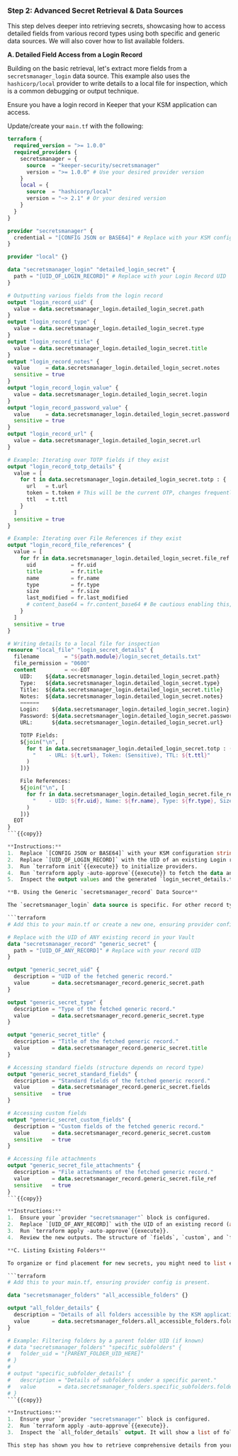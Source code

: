 ### Step 2: Advanced Secret Retrieval & Data Sources

This step delves deeper into retrieving secrets, showcasing how to access detailed fields from various record types using both specific and generic data sources. We will also cover how to list available folders.

**A. Detailed Field Access from a Login Record**

Building on the basic retrieval, let's extract more fields from a `secretsmanager_login` data source. This example also uses the `hashicorp/local` provider to write details to a local file for inspection, which is a common debugging or output technique.

Ensure you have a login record in Keeper that your KSM application can access.

Update/create your `main.tf` with the following:

```terraform
terraform {
  required_version = ">= 1.0.0"
  required_providers {
    secretsmanager = {
      source  = "keeper-security/secretsmanager"
      version = ">= 1.0.0" # Use your desired provider version
    }
    local = {
      source  = "hashicorp/local"
      version = "~> 2.1" # Or your desired version
    }
  }
}

provider "secretsmanager" {
  credential = "[CONFIG JSON or BASE64]" # Replace with your KSM config
}

provider "local" {}

data "secretsmanager_login" "detailed_login_secret" {
  path = "[UID_OF_LOGIN_RECORD]" # Replace with your Login Record UID
}

# Outputting various fields from the login record
output "login_record_uid" {
  value = data.secretsmanager_login.detailed_login_secret.path
}
output "login_record_type" {
  value = data.secretsmanager_login.detailed_login_secret.type
}
output "login_record_title" {
  value = data.secretsmanager_login.detailed_login_secret.title
}
output "login_record_notes" {
  value     = data.secretsmanager_login.detailed_login_secret.notes
  sensitive = true
}
output "login_record_login_value" {
  value = data.secretsmanager_login.detailed_login_secret.login
}
output "login_record_password_value" {
  value     = data.secretsmanager_login.detailed_login_secret.password
  sensitive = true
}
output "login_record_url" {
  value = data.secretsmanager_login.detailed_login_secret.url
}

# Example: Iterating over TOTP fields if they exist
output "login_record_totp_details" {
  value = [
    for t in data.secretsmanager_login.detailed_login_secret.totp : {
      url   = t.url
      token = t.token # This will be the current OTP, changes frequently
      ttl   = t.ttl
    }
  ]
  sensitive = true
}

# Example: Iterating over File References if they exist
output "login_record_file_references" {
  value = [
    for fr in data.secretsmanager_login.detailed_login_secret.file_ref : {
      uid           = fr.uid
      title         = fr.title
      name          = fr.name
      type          = fr.type
      size          = fr.size
      last_modified = fr.last_modified
      # content_base64 = fr.content_base64 # Be cautious enabling this, can be large and sensitive
    }
  ]
  sensitive = true
}

# Writing details to a local file for inspection
resource "local_file" "login_secret_details" {
  filename        = "${path.module}/login_secret_details.txt"
  file_permission = "0600"
  content         = <<-EOT
    UID:    ${data.secretsmanager_login.detailed_login_secret.path}
    Type:   ${data.secretsmanager_login.detailed_login_secret.type}
    Title:  ${data.secretsmanager_login.detailed_login_secret.title}
    Notes:  ${data.secretsmanager_login.detailed_login_secret.notes}
    ======
    Login:    ${data.secretsmanager_login.detailed_login_secret.login}
    Password: ${data.secretsmanager_login.detailed_login_secret.password} (Sensitive - not shown directly)
    URL:      ${data.secretsmanager_login.detailed_login_secret.url}

    TOTP Fields:
    ${join("\n", [
      for t in data.secretsmanager_login.detailed_login_secret.totp : (
        "    - URL: ${t.url}, Token: (Sensitive), TTL: ${t.ttl}"
      )
    ])}

    File References:
    ${join("\n", [
      for fr in data.secretsmanager_login.detailed_login_secret.file_ref : (
        "    - UID: ${fr.uid}, Name: ${fr.name}, Type: ${fr.type}, Size: ${fr.size}"
      )
    ])}
  EOT
}
```{{copy}}

**Instructions:**
1.  Replace `[CONFIG JSON or BASE64]` with your KSM configuration string.
2.  Replace `[UID_OF_LOGIN_RECORD]` with the UID of an existing Login record in your Keeper Vault.
3.  Run `terraform init`{{execute}} to initialize providers.
4.  Run `terraform apply -auto-approve`{{execute}} to fetch the data and create the local file.
5.  Inspect the output values and the generated `login_secret_details.txt`{{open}} file.

**B. Using the Generic `secretsmanager_record` Data Source**

The `secretsmanager_login` data source is specific. For other record types or for more generic handling, use `data "secretsmanager_record"`.

```terraform
# Add this to your main.tf or create a new one, ensuring provider config is present.

# Replace with the UID of ANY existing record in your Vault
data "secretsmanager_record" "generic_secret" {
  path = "[UID_OF_ANY_RECORD]" # Replace with your record UID
}

output "generic_secret_uid" {
  description = "UID of the fetched generic record."
  value       = data.secretsmanager_record.generic_secret.path
}

output "generic_secret_type" {
  description = "Type of the fetched generic record."
  value       = data.secretsmanager_record.generic_secret.type
}

output "generic_secret_title" {
  description = "Title of the fetched generic record."
  value       = data.secretsmanager_record.generic_secret.title
}

# Accessing standard fields (structure depends on record type)
output "generic_secret_standard_fields" {
  description = "Standard fields of the fetched generic record."
  value       = data.secretsmanager_record.generic_secret.fields
  sensitive   = true
}

# Accessing custom fields
output "generic_secret_custom_fields" {
  description = "Custom fields of the fetched generic record."
  value       = data.secretsmanager_record.generic_secret.custom
  sensitive   = true
}

# Accessing file attachments
output "generic_secret_file_attachments" {
  description = "File attachments of the fetched generic record."
  value       = data.secretsmanager_record.generic_secret.file_ref
  sensitive   = true
}
```{{copy}}

**Instructions:**
1.  Ensure your `provider "secretsmanager"` block is configured.
2.  Replace `[UID_OF_ANY_RECORD]` with the UID of an existing record (any type) in your Vault.
3.  Run `terraform apply -auto-approve`{{execute}}.
4.  Review the new outputs. The structure of `fields`, `custom`, and `file_ref` will vary based on the record's type and content.

**C. Listing Existing Folders**

To organize or find placement for new secrets, you might need to list existing folders within your KSM application's scope.

```terraform
# Add this to your main.tf, ensuring provider config is present.

data "secretsmanager_folders" "all_accessible_folders" {}

output "all_folder_details" {
  description = "Details of all folders accessible by the KSM application."
  value       = data.secretsmanager_folders.all_accessible_folders.folders
}

# Example: Filtering folders by a parent folder UID (if known)
# data "secretsmanager_folders" "specific_subfolders" {
#   folder_uid = "[PARENT_FOLDER_UID_HERE]"
# }
# 
# output "specific_subfolder_details" {
#   description = "Details of subfolders under a specific parent."
#   value       = data.secretsmanager_folders.specific_subfolders.folders
# }
```{{copy}}

**Instructions:**
1.  Ensure your `provider "secretsmanager"` block is configured.
2.  Run `terraform apply -auto-approve`{{execute}}.
3.  Inspect the `all_folder_details` output. It will show a list of folder objects, each with `folder_uid`, `name`, `parent_uid`, etc., that your KSM application can see.

This step has shown you how to retrieve comprehensive details from your Keeper records and list folder structures, preparing you for managing these resources in the next steps. 